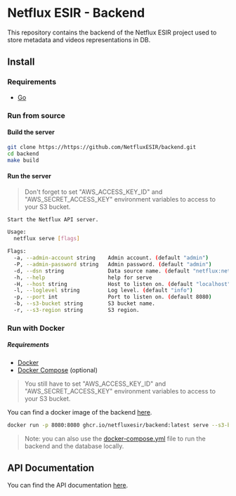 # Netflux ESIR - Backend

This repository contains the backend of the Netflux ESIR project used to store metadata and videos representations in DB.

## Install

### Requirements

- [Go](https://golang.org/doc/install)

### Run from source

#### Build the server

```bash
git clone https://https://github.com/NetfluxESIR/backend.git
cd backend
make build
```

#### Run the server

> Don't forget to set "AWS_ACCESS_KEY_ID" and "AWS_SECRET_ACCESS_KEY" environment variables to access to your S3 bucket.

```bash
Start the Netflux API server.

Usage:
  netflux serve [flags]

Flags:
  -a, --admin-account string    Admin account. (default "admin")
  -P, --admin-password string   Admin password. (default "admin")
  -d, --dsn string              Data source name. (default "netflux:netflux@postgres:5432/netflux?sslmode=disable")
  -h, --help                    help for serve
  -H, --host string             Host to listen on. (default "localhost")
  -l, --loglevel string         Log level. (default "info")
  -p, --port int                Port to listen on. (default 8080)
  -b, --s3-bucket string        S3 bucket name.
  -r, --s3-region string        S3 region.
```

### Run with Docker

##### Requirements

- [Docker](https://docs.docker.com/get-docker/)
- [Docker Compose](https://docs.docker.com/compose/install/) (optional)

> You still have to set "AWS_ACCESS_KEY_ID" and "AWS_SECRET_ACCESS_KEY" environment variables to access to your S3 bucket.

You can find a docker image of the backend [here](https://github.com/NetfluxESIR/backend/pkgs/container/backend).

```bash
docker run -p 8080:8080 ghcr.io/netfluxesir/backend:latest serve --s3-bucket <your-bucket-name> --s3-region <your-bucket-region>
```

> Note: you can also use the [docker-compose.yml](./docker-compose.yaml) file to run the backend and the database locally.


## API Documentation

You can find the API documentation [here](./pkg/api/specs/pkg/video-api/openapi.yaml).